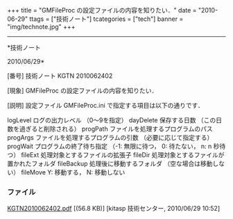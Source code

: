﻿+++
title = "GMFileProc の設定ファイルの内容を知りたい．"
date = "2010-06-29"
ttags = ["技術ノート"]
tcategories = ["tech"]
banner = "img/technote.jpg"
+++

-----------------------------------------------------------------------------------------------------------------------------

*技術ノート

2010/06/29*


[番号]
技術ノート KGTN 2010062402

[現象]
GMFileProc の設定ファイルの内容を知りたい．

[説明]
設定ファイル GMFileProc.ini で指定する項目は以下の通りです．

logLevel ログの出力レベル （0〜9を指定）
dayDelete 保存する日数 （この日数を過ぎると削除される）
progPath ファイルを処理するプログラムのパス
progArgs ファイルを処理するプログラムの引数 （必要に応じて指定する）
progWait プログラムの終了待ち指定 （-1: 無限に待つ， 0: 待たない， n: n
秒待つ）
fileExt 処理対象とするファイルの拡張子
fileDir 処理対象とするファイルが置かれたフォルダ
fileBackup 処理後に移動するフォルダ （空な場合は移動しない）
fileMove Y: 移動する， N: 移動しない


### ファイル

 
 


[KGTN2010062402.pdf](http://techreport.kitasp.net/attachments/download/210/KGTN2010062402.pdf)
 [(56.8 KB)] [kitasp 技術センター, 2010/06/29
10:52]


 


 

